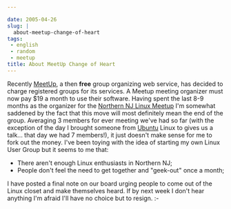 ```yaml
---

date: 2005-04-26
slug: |
  about-meetup-change-of-heart
tags:
 - english
 - random
 - meetup
title: About MeetUp Change of Heart
---
```


Recently [MeetUp](http://www.meetup.com), a then **free** group
organizing web service, has decided to charge registered groups for its
services. A Meetup meeting organizer must now pay \$19 a month to use
their software. Having spent the last 8-9 months as the organizer for
the [Northern NJ Linux Meetup](http://linux.meetup.com/8/) I'm somewhat
saddened by the fact that this move will most definitely mean the end of
the group. Averaging 3 members for ever meeting we've had so far (with
the exception of the day I brought someone from
[Ubuntu](http://www.ubuntulinux.org) Linux to gives us a talk... that
day we had 7 members!), it just doesn't make sense for me to fork out
the money. I've been toying with the idea of starting my own Linux User
Group but it seems to me that:

-   There aren't enough Linux enthusiasts in Northern NJ;
-   People don't feel the need to get together and "geek-out" once a
    month;

I have posted a final note on our board urging people to come out of the
Linux closet and make themselves heard. If by next week I don't hear
anything I'm afraid I'll have no choice but to resign. :-

